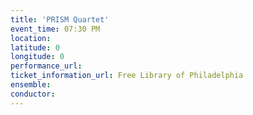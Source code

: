 ```yaml
---
title: 'PRISM Quartet'
event_time: 07:30 PM
location: 
latitude: 0
longitude: 0
performance_url: 
ticket_information_url: Free Library of Philadelphia
ensemble: 
conductor: 
---
```

